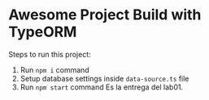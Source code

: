 # Awesome Project Build with TypeORM

Steps to run this project:

1. Run `npm i` command
2. Setup database settings inside `data-source.ts` file
3. Run `npm start` command
E s   l a   e n t r e g a   d e l   l a b 0 1 .  
 